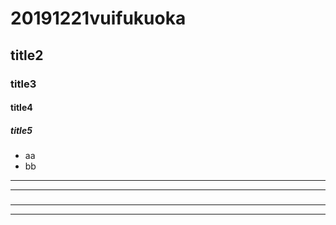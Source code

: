 # 20191221vuifukuoka
## title2
### title3
#### title4
##### title5
* aa
 * bb

---



---
###

---
---
